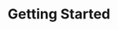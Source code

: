 ---
title: Getting Started
excerpt: Set up the welcome page for your API to help users make their first call.
api_config: getting-started
deprecated: false
hidden: true
metadata:
  title: ''
  description: ''
  robots: index
next:
  description: ''
---